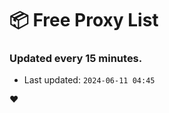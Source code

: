 # :package: Free Proxy List
### Updated every 15 minutes.

- Last updated: `2024-06-11 04:45`

:heart:
